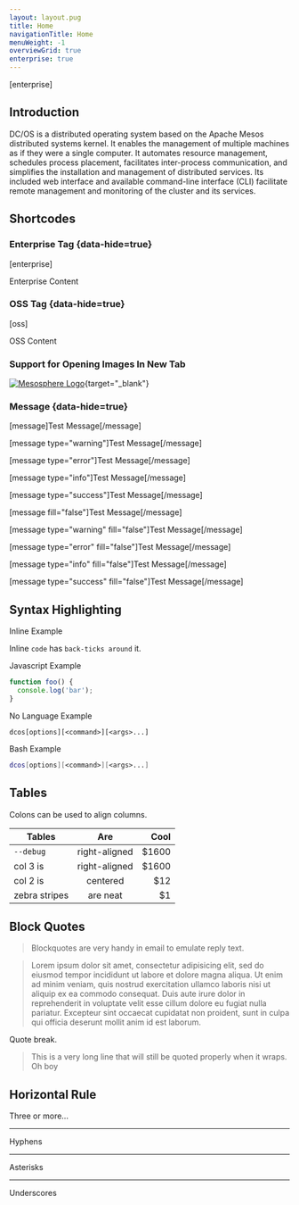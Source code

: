 ```yaml
---
layout: layout.pug
title: Home
navigationTitle: Home
menuWeight: -1
overviewGrid: true
enterprise: true
---
```


[enterprise]

## Introduction

DC/OS is a distributed operating system based on the Apache Mesos distributed systems kernel. It enables the management of multiple machines as if they were a single computer. It automates resource management, schedules process placement, facilitates inter-process communication, and simplifies the installation and management of distributed services. Its included web interface and available command-line interface (CLI) facilitate remote management and monitoring of the cluster and its services.

## Shortcodes

### Enterprise Tag {data-hide=true}

[enterprise]

Enterprise Content

### OSS Tag {data-hide=true}

[oss]

OSS Content

### Support for Opening Images In New Tab

[![Mesosphere Logo](../assets/header-logo-color-dark-mark.png)](../assets/header-logo-color-dark-mark.png){target="_blank"}

### Message {data-hide=true}

[message]Test Message[/message]

[message  type="warning"]Test Message[/message]

[message  type="error"]Test Message[/message]

[message  type="info"]Test Message[/message]

[message  type="success"]Test Message[/message]

[message fill="false"]Test Message[/message]

[message  type="warning" fill="false"]Test Message[/message]

[message  type="error" fill="false"]Test Message[/message]

[message  type="info" fill="false"]Test Message[/message]

[message  type="success" fill="false"]Test Message[/message]

## Syntax Highlighting

Inline Example

Inline `code` has `back-ticks around` it.

Javascript Example

```javascript
function foo() {
  console.log('bar');
}
```

No Language Example

```
dcos[options][<command>][<args>...]
```

Bash Example

```bash
dcos[options][<command>][<args>...]
```

## Tables

Colons can be used to align columns.

| Tables         | Are           | Cool  |
| -------------- |:-------------:| -----:|
| `--debug`      | right-aligned | $1600 |
| col 3 is       | right-aligned | $1600 |
| col 2 is       | centered      |   $12 |
| zebra stripes  | are neat      |    $1 |


## Block Quotes

> Blockquotes are very handy in email to emulate reply text.

> Lorem ipsum dolor sit amet, consectetur adipisicing elit, sed do eiusmod
> tempor incididunt ut labore et dolore magna aliqua. Ut enim ad minim veniam,
> quis nostrud exercitation ullamco laboris nisi ut aliquip ex ea commodo
> consequat. Duis aute irure dolor in reprehenderit in voluptate velit esse
> cillum dolore eu fugiat nulla pariatur. Excepteur sint occaecat cupidatat non
> proident, sunt in culpa qui officia deserunt mollit anim id est laborum.

Quote break.

> This is a very long line that will still be quoted properly when it wraps. Oh boy

## Horizontal Rule

Three or more...

---

Hyphens

***

Asterisks

___

Underscores
